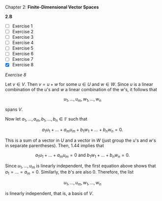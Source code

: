 Chapter 2: **Finite-Dimensional Vector Spaces**

**2.B**

- [ ] Exercise 1
- [ ] Exercise 2
- [ ] Exercise 3
- [ ] Exercise 4
- [ ] Exercise 5
- [ ] Exercise 6
- [ ] Exercise 7
- [x] Exercise 8

_Exercise 8_

Let $v \in V$.
Then $v = u + w$ for some $u \in U$ and $w \in W$.
Since $u$ is a linear combination of the $u$'s and $w$ a linear combination of the $w$'s, it follows that

$$
u_1, \dots, u_m, w_1, \dots, w_n
$$

spans $V$.

Now let $a_1, \dots, a_m, b_1, \dots, b_n \in \mathbb{F}$ such that

$$
a_1 u_1 + \dots + a_m u_m + b_1 w_1 + \dots + b_n w_n = 0.
$$

This is a sum of a vector in $U$ and a vector in $W$ (just group the $u$'s and $w$'s in separate parentheses).
Then, 1.44 implies that

$$
a_1 u_1 + \dots + a_m u_m = 0 \text{ and } b_1 w_1 + \dots + b_n w_n = 0.
$$

Since $u_1, \dots, u_m$ is linearly independent, the first equation above shows that $a_1 = \dots = a_m = 0$.
Similarly, the $b$'s are also $0$.
Therefore, the list

$$
u_1, \dots, u_m, w_1, \dots, w_n
$$

is linearly independent, that is, a basis of $V$.
